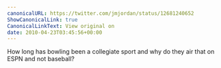 ```yaml
---
canonicalURL: https://twitter.com/jmjordan/status/12681240652
ShowCanonicalLink: true
CanonicalLinkText: View original on
date: 2010-04-23T03:45:56+00:00
---
```

How long has bowling been a collegiate sport and why do they air that on ESPN and not baseball?